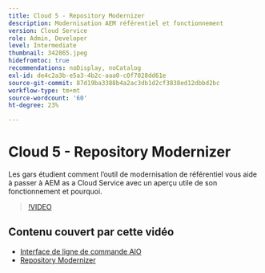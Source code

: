 ```yaml
---
title: Cloud 5 - Repository Modernizer
description: Modernisation AEM référentiel et fonctionnement
version: Cloud Service
role: Admin, Developer
level: Intermediate
thumbnail: 342865.jpeg
hidefromtoc: true
recommendations: noDisplay, noCatalog
exl-id: de4c2a3b-e5a3-4b2c-aaa0-c0f7028dd61e
source-git-commit: 87d19ba3388b4a2ac3db1d2cf3838ed12dbbd2bc
workflow-type: tm+mt
source-wordcount: '60'
ht-degree: 23%

---
```


# Cloud 5 - Repository Modernizer

Les gars étudient comment l’outil de modernisation de référentiel vous aide à passer à AEM as a Cloud Service avec un aperçu utile de son fonctionnement et pourquoi.

>[!VIDEO](https://video.tv.adobe.com/v/342865)

## Contenu couvert par cette vidéo

+ [Interface de ligne de commande AIO](https://github.com/adobe/aio-cli-plugin-aem-cloud-service-migration)
+ [Repository Modernizer](https://github.com/adobe/aem-cloud-service-source-migration/tree/master/packages/repository-modernizer)
